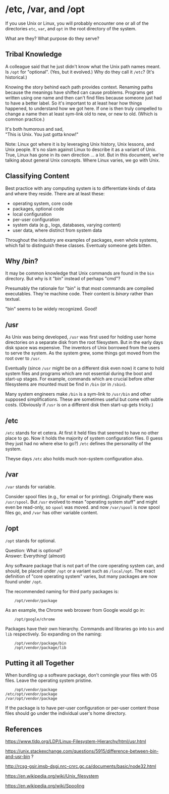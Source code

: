 # /etc, /var, and /opt

If you use Unix or Linux,
you will probably encounter one or all of the directories
`etc`, `var`, and `opt` in the root directory of the system.

What are they? What purpose do they serve?

## Tribal Knowledge

A colleague said that he just didn't know what the Unix path names
meant. Is `/opt` for "optional". (Yes, but it evolved.) Why do they
call it `/etc`? (It's historical.)

Knowing the story behind each path provides context.
Renaming paths because the meanings have shifted can cause problems.
Programs get written using one name and then can't find files because
someone just had to have a better label. So it's important to at least
hear how things happened, to understand how we got here. If one is then
truly compelled to change a name then at least sym-link old to new,
or new to old. (Which is common practice.)

It's both humorous and sad, <br/>
"This is Unix. You just gotta know!"

Note: Linux got where it is by leveraging Unix history, Unix lessons,
and Unix people. It's no slam against Linux to describe it as a
variant of Unix. True, Linux has gone in its own direction ... a lot.
But in this document, we're talking about general Unix concepts.
Where Linux varies, we go with Unix.

## Classifying Content

Best practice with any computing system is to differentiate
kinds of data and where they reside. There are at least these:

* operating system, core code
* packages, optional code
* local configuration
* per-user configuration
* system data (e.g., logs, databases, varying content)
* user data, where distinct from system data

Throughout the industry are examples of packages,
even whole systems, which fail to distinguish these classes.
Eventualy someone gets bitten.

## Why /bin?

It may be common knowledge that Unix commands are found in the
`bin` directory. But why is it "bin" instead of perhaps "cmd"?

Presumably the rationale for "bin" is that most commands are
compiled executables. They're machine code. Their content is *binary*
rather than textual.

"bin" seems to be widely recognized. Good!

## /usr

As Unix was being developed, `/usr` was first used for holding user
home directories on a separate disk from the root filesystem. But in the
early days disk space was expensive. The inventors of Unix borrowed from
the users to serve the system. As the system grew, some things got moved
from the root over to `/usr`.

Eventually (since `/usr` might be on a different disk even now) it came
to hold system files and programs which are not essential during the
boot and start-up stages. For example, commands which are crucial before
other filesystems are mounted must be find in `/bin` (or in `/sbin`). 

Many system engineers make `/bin` is a sym-link to `/usr/bin` and
other supposed simplifications. These are sometimes useful but come with
subtle costs. (Obviously if `/usr` is on a different disk then start-up
gets tricky.)

## /etc

`/etc` stands for et cetera. At first it held files that seemed to have
no other place to go. Now it holds the majority of system configuration
files. (I guess they just had no where else to go?) `/etc` defines the
personality of the system.

Theyse days `/etc` also holds much non-system configuration also.

## /var

`/var` stands for variable.

Consider spool files (e.g., for email or for printing).
Originally there was `/usr/spool`. But `/usr` evolved to mean
"operating system stuff" and might even be read-only, so `spool` was
moved. and now `/var/spool` is now spool files go, and `/var` has other
variable content.

## /opt

`/opt` stands for optional.

Question: What is optional? <br/>
Answer: Everything! (almost)

Any software package that is not part of the core operating system can,
and should, be placed under `/opt` or a variant such as `/local/opt`.
The exact definition of "core operating system" varies, but many packages
are now found under `/opt`.

The recommended naming for third party packages is:

        /opt/vendor/package

As an example, the Chrome web broswer from Google would go in:

        /opt/google/chrome

Packages have their own hierarchy. Commands and libraries go into
`bin` and `lib` respectively. So expanding on the naming:

        /opt/vendor/package/bin
        /opt/vendor/package/lib

## Putting it all Together

When bundling up a software package, don't comingle your files
with OS files. Leave the operating system pristine.

        /opt/vendor/package
    /etc/opt/vendor/package
    /var/opt/vendor/package

If the package is to have per-user configuration or per-user content
those files should go under the individual user's home directory.

## References

https://www.tldp.org/LDP/Linux-Filesystem-Hierarchy/html/usr.html

https://unix.stackexchange.com/questions/5915/difference-between-bin-and-usr-bin ?

http://rcsg-gsir.imsb-dsgi.nrc-cnrc.gc.ca/documents/basic/node32.html

https://en.wikipedia.org/wiki/Unix_filesystem

https://en.wikipedia.org/wiki/Spooling



